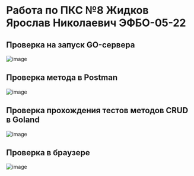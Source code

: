 # Работа по ПКС №8 Жидков Ярослав Николаевич ЭФБО-05-22
## Проверка на запуск GO-сервера
![image](https://github.com/user-attachments/assets/ae7fa7af-ddd8-48d9-8df2-4a80aacb8867)
## Проверка метода в Postman
![image](https://github.com/user-attachments/assets/533ace2b-5174-4ef9-95a5-02d84e3eed6b)
## Проверка прохождения тестов методов CRUD в Goland
![image](https://github.com/user-attachments/assets/80cf5e34-a918-4486-9329-bf9a49e11cde)
## Проверка в браузере
![image](https://github.com/user-attachments/assets/689f9fea-aaa6-4cfd-ba61-5b97190f2683)
